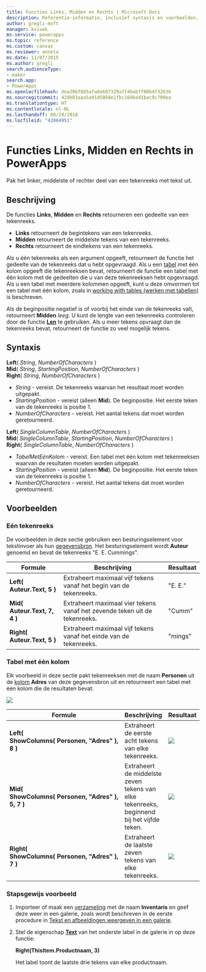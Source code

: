 ```yaml
---
title: Functies Links, Midden en Rechts | Microsoft Docs
description: Referentie-informatie, inclusief syntaxis en voorbeelden, voor de functies Links, Midden en Rechts in PowerApps
author: gregli-msft
manager: kvivek
ms.service: powerapps
ms.topic: reference
ms.custom: canvas
ms.reviewer: anneta
ms.date: 11/07/2015
ms.author: gregli
search.audienceType:
- maker
search.app:
- PowerApps
ms.openlocfilehash: dea20bf885afa8e687329aff4babff00b4f3263b
ms.sourcegitcommit: 429b83aaa5a91d5868e1fbc169bed1bac0c709ea
ms.translationtype: HT
ms.contentlocale: nl-NL
ms.lasthandoff: 08/24/2018
ms.locfileid: "42864951"
---
```

# <a name="left-mid-and-right-functions-in-powerapps"></a>Functies Links, Midden en Rechts in PowerApps
Pak het linker, middelste of rechter deel van een tekenreeks met tekst uit.

## <a name="description"></a>Beschrijving
De functies **Links**, **Midden** en **Rechts** retourneren een gedeelte van een tekenreeks.

* **Links** retourneert de begintekens van een tekenreeks.
* **Midden** retourneert de middelste tekens van een tekenreeks.
* **Rechts** retourneert de eindtekens van een tekenreeks.

Als u één tekenreeks als een argument opgeeft, retourneert de functie het gedeelte van de tekenreeks dat u hebt opgevraagd. Als u een [tabel](../working-with-tables.md) met één kolom opgeeft die tekenreeksen bevat, retourneert de functie een tabel met één kolom met de gedeelten die u van deze tekenreeksen hebt opgevraagd. Als u een tabel met meerdere kolommen opgeeft, kunt u deze omvormen tot een tabel met één kolom, zoals in [working with tables (werken met tabellen)](../working-with-tables.md) is beschreven.

Als de beginpositie negatief is of voorbij het einde van de tekenreeks valt, retourneert **Midden** *leeg*.  U kunt de lengte van een tekenreeks controleren door de functie **[Len](function-len.md)** te gebruiken. Als u meer tekens opvraagt dan de tekenreeks bevat, retourneert de functie zo veel mogelijk tekens.

## <a name="syntax"></a>Syntaxis
**Left**( *String*, *NumberOfCharacters* )<br>**Mid**( *String*, *StartingPosition*, *NumberOfCharacters* )<br>**Right**( *String*, *NumberOfCharacters* )

* *String* - vereist. De tekenreeks waarvan het resultaat moet worden uitgepakt.
* *StartingPosition* - vereist (alleen **Mid**).  De beginpositie.  Het eerste teken van de tekenreeks is positie 1.
* *NumberOfCharacters* - vereist.  Het aantal tekens dat moet worden geretourneerd.

**Left**( *SingleColumnTable*, *NumberOfCharacters* )<br>**Mid**( *SingleColumnTable*, *StartingPosition*, *NumberOfCharacters* )<br>**Right**( *SingleColumnTable*, *NumberOfCharacters* )

* *TabelMetEénKolom* - vereist. Een tabel met één kolom met tekenreeksen waarvan de resultaten moeten worden uitgepakt.
* *StartingPosition* - vereist (alleen **Mid**).  De beginpositie.  Het eerste teken van de tekenreeks is positie 1.
* *NumberOfCharacters* - vereist.  Het aantal tekens dat moet worden geretourneerd.

## <a name="examples"></a>Voorbeelden
### <a name="single-string"></a>Eén tekenreeks
De voorbeelden in deze sectie gebruiken een besturingselement voor tekstinvoer als hun [gegevensbron](../working-with-data-sources.md). Het besturingselement wordt **Auteur** genoemd en bevat de tekenreeks "E. E. Cummings".

| Formule | Beschrijving | Resultaat |
| --- | --- | --- |
| **Left( Auteur.Text, 5 )** |Extraheert maximaal vijf tekens vanaf het begin van de tekenreeks. |"E. E." |
| **Mid( Auteur.Text, 7, 4 )** |Extraheert maximaal vier tekens vanaf het zevende teken uit de tekenreeks. |"Cumm" |
| **Right( Auteur.Text, 5 )** |Extraheert maximaal vijf tekens vanaf het einde van de tekenreeks. |"mings" |

### <a name="single-column-table"></a>Tabel met één kolom
Elk voorbeeld in deze sectie pakt tekenreeksen met de naam **Personen** uit de [kolom](../working-with-tables.md#columns) **Adres** van deze gegevensbron uit en retourneert een tabel met één kolom die de resultaten bevat:

![](media/function-left-mid-right/people-table.png)

| Formule | Beschrijving | Resultaat |
| --- | --- | --- |
| **Left( ShowColumns(&nbsp;Personen,&nbsp;"Adres"&nbsp;), 8 )** |Extraheert de eerste acht tekens van elke tekenreeks. |<style> img { max-width: none } </style> ![](media/function-left-mid-right/people-table-left.png) |
| **Mid( ShowColumns(&nbsp;Personen,&nbsp;"Adres"&nbsp;), 5, 7 )** |Extraheert de middelste zeven tekens van elke tekenreeks, beginnend bij het vijfde teken. |![](media/function-left-mid-right/people-table-mid.png) |
| **Right( ShowColumns(&nbsp;Personen,&nbsp;"Adres"&nbsp;), 7 )** |Extraheert de laatste zeven tekens van elke tekenreeks. |![](media/function-left-mid-right/people-table-right.png) |

### <a name="step-by-step-example"></a>Stapsgewijs voorbeeld
1. Importeer of maak een [verzameling](../working-with-data-sources.md#collections) met de naam **Inventaris** en geef deze weer in een galerie, zoals wordt beschreven in de eerste procedure in [Tekst en afbeeldingen weergeven in een galerie](../show-images-text-gallery-sort-filter.md).
2. Stel de eigenschap **[Text](../controls/properties-core.md)** van het onderste label in de galerie in op deze functie:
   
    **Right(ThisItem.Productnaam, 3)**
   
    Het label toont de laatste drie tekens van elke productnaam.

